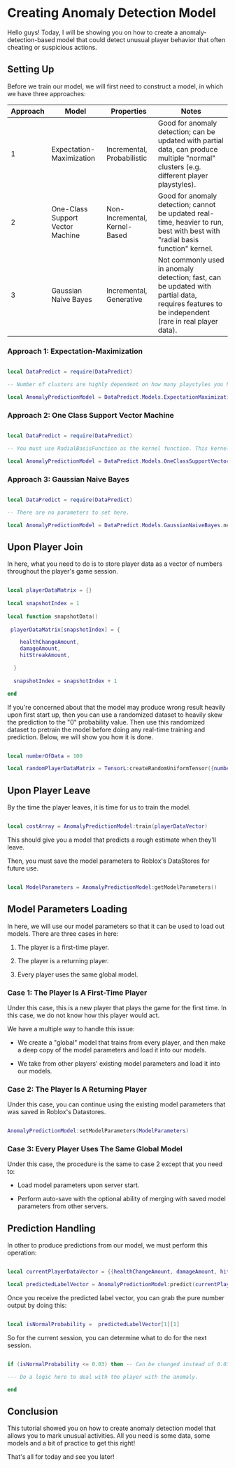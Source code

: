 # Creating Anomaly Detection Model

Hello guys! Today, I will be showing you on how to create a anomaly-detection-based model that could detect unusual player behavior that often cheating or suspicious actions.

## Setting Up

Before we train our model, we will first need to construct a model, in which we have three approaches:

| Approach | Model                            | Properties                     | Notes                                                                                                                                         |
| -------- | -------------------------------- | ------------------------------ | ------------------------------------------------------------------------------------------------------------------------------------------------- |
| 1        | Expectation-Maximization         | Incremental, Probabilistic     | Good for anomaly detection; can be updated with partial data, can produce multiple "normal" clusters (e.g. different player playstyles).          |
| 2        | One-Class Support Vector Machine | Non-Incremental, Kernel-Based  | Good for anomaly detection; cannot be updated real-time, heavier to run, best with best with "radial basis function" kernel.               |
| 3        | Gaussian Naive Bayes             | Incremental, Generative        | Not commonly used in anomaly detection; fast, can be updated with partial data, requires features to be independent (rare in real player data). |


### Approach 1: Expectation-Maximization

```lua

local DataPredict = require(DataPredict)

-- Number of clusters are highly dependent on how many playstyles you have. However, we recommend with 1 cluster as a starting point.

local AnomalyPredictionModel = DataPredict.Models.ExpectationMaximization.new({numberOfClusters = 1})

```

### Approach 2: One Class Support Vector Machine

```lua

local DataPredict = require(DataPredict)

-- You must use RadialBasisFunction as the kernel function. This kernel accepts inputs of -infinity to infinity values, but outputs 0 to 1 values.

local AnomalyPredictionModel = DataPredict.Models.OneClassSupportVectorMachine.new({maximumNumberOfIterations = 1, kernelFunction = "RadialBasisFunction"})

```

### Approach 3: Gaussian Naive Bayes

```lua

local DataPredict = require(DataPredict)

-- There are no parameters to set here.

local AnomalyPredictionModel = DataPredict.Models.GaussianNaiveBayes.new()

```

## Upon Player Join

In here, what you need to do is to store player data as a vector of numbers throughout the player's game session.

```lua

local playerDataMatrix = {}
  
local snapshotIndex = 1
  
local function snapshotData()
  
 playerDataMatrix[snapshotIndex] = {

    healthChangeAmount,
    damageAmount,
    hitStreakAmount,

  }
  
  snapshotIndex = snapshotIndex + 1

end

```

If you're concerned about that the model may produce wrong result heavily upon first start up, then you can use a randomized dataset to heavily skew the prediction to the "0" probability value. Then use this randomized dataset to pretrain the model before doing any real-time training and prediction. Below, we will show you how it is done.

```lua

local numberOfData = 100

local randomPlayerDataMatrix = TensorL:createRandomUniformTensor({numberOfData, 3}, -100, 100) -- 100 random data with 3 features.

```

## Upon Player Leave

By the time the player leaves, it is time for us to train the model.

```lua

local costArray = AnomalyPredictionModel:train(playerDataVector)

```

This should give you a model that predicts a rough estimate when they'll leave.

Then, you must save the model parameters to Roblox's DataStores for future use.

```lua

local ModelParameters = AnomalyPredictionModel:getModelParameters()

```

## Model Parameters Loading 

In here, we will use our model parameters so that it can be used to load out models. There are three cases in here:

1. The player is a first-time player.

2. The player is a returning player.

3. Every player uses the same global model.

### Case 1: The Player Is A First-Time Player

Under this case, this is a new player that plays the game for the first time. In this case, we do not know how this player would act.

We have a multiple way to handle this issue:

* We create a "global" model that trains from every player, and then make a deep copy of the model parameters and load it into our models.

* We take from other players' existing model parameters and load it into our models.

### Case 2: The Player Is A Returning Player

Under this case, you can continue using the existing model parameters that was saved in Roblox's Datastores.

```lua

AnomalyPredictionModel:setModelParameters(ModelParameters)

```

### Case 3: Every Player Uses The Same Global Model

Under this case, the procedure is the same to case 2 except that you need to:

* Load model parameters upon server start.

* Perform auto-save with the optional ability of merging with saved model parameters from other servers.

## Prediction Handling

In other to produce predictions from our model, we must perform this operation:

```lua

local currentPlayerDataVector = {{healthChangeAmount, damageAmount, hitStreakAmount}}

local predictedLabelVector = AnomalyPredictionModel:predict(currentPlayerDataVector)

```

Once you receive the predicted label vector, you can grab the pure number output by doing this:

```lua

local isNormalProbability =  predictedLabelVector[1][1]

```

So for the current session, you can determine what to do for the next session.

```lua

if (isNormalProbability <= 0.03) then -- Can be changed instead of 0.03.

--- Do a logic here to deal with the player with the anomaly.

end

```

## Conclusion

This tutorial showed you on how to create anomaly detection model that allows you to mark unusual activities. All you need is some data, some models and a bit of practice to get this right!

That's all for today and see you later!
